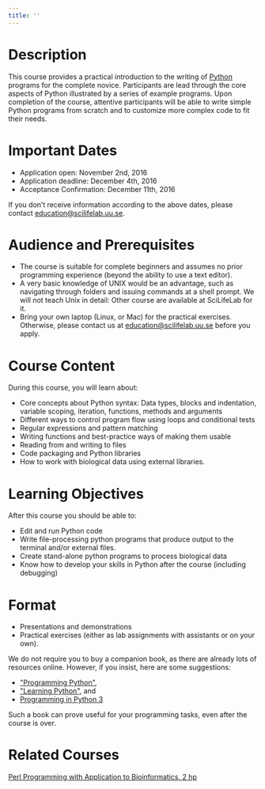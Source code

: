 ```yaml
---
title: ''
---
```



# Description

This course provides a practical introduction to the writing
of [Python](https://www.python.org/) programs for the complete
novice. Participants are lead through the core aspects of Python
illustrated by a series of example programs. Upon completion of the
course, attentive participants will be able to write simple Python
programs from scratch and to customize more complex code to fit their
needs.

# Important Dates

* Application open: November 2nd, 2016
* Application deadline: December 4th, 2016
* Acceptance Confirmation: December 11th, 2016

If you don’t receive information according to the above dates, please contact education@scilifelab.uu.se.

# Audience and Prerequisites

* The course is suitable for complete beginners and assumes no prior
  programming experience (beyond the ability to use a text editor).
* A very basic knowledge of UNIX would be an advantage, such as
  navigating through folders and issuing commands at a shell
  prompt. We will not teach Unix in detail: Other course are available
  at SciLifeLab for it.
* Bring your own laptop (Linux, or Mac) for the practical
  exercises. Otherwise, please contact us at
  education@scilifelab.uu.se before you apply.

# Course Content

During this course, you will learn about:

* Core concepts about Python syntax: Data types, blocks and indentation, variable scoping, iteration, functions, methods and arguments
* Different ways to control program flow using loops and conditional tests
* Regular expressions and pattern matching
* Writing functions and best-practice ways of making them usable
* Reading from and writing to files
* Code packaging and Python libraries
* How to work with biological data using external libraries.

# Learning Objectives

After this course you should be able to:

* Edit and run Python code
* Write file-processing python programs that produce output to the terminal and/or external files.
* Create stand-alone python programs to process biological data
* Know how to develop your skills in Python after the course (including debugging)

# Format

* Presentations and demonstrations
* Practical exercises (either as lab assignments with assistants or on your own).

We do not require you to buy a companion book, as there are already
lots of resources online. However, if you insist, here are some
suggestions:

* ["Programming Python"](http://shop.oreilly.com/product/9780596158118.do),
* ["Learning Python"](http://shop.oreilly.com/product/0636920028154.do), and
* [Programming in Python 3](https://www.amazon.com/Programming-Python-Complete-Introduction-Language/dp/0321680561)

Such a book can prove useful for your programming tasks, even after the
course is over.

# Related Courses

[Perl Programming with Application to Bioinformatics, 2 hp](https://www.scilifelab.se/events/perlht16/)
